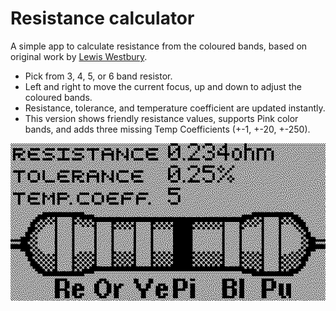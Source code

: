 # Resistance calculator

A simple app to calculate resistance from the coloured bands, based on original work by [Lewis Westbury](https://github.com/instantiator/flipper-zero-experimental-apps/tree/main/resistors). 

* Pick from 3, 4, 5, or 6 band resistor.
* Left and right to move the current focus, up and down to adjust the coloured bands.
* Resistance, tolerance, and temperature coefficient are updated instantly.
* This version shows friendly resistance values, supports Pink color bands, and adds three missing Temp Coefficients (+-1, +-20, +-250).

![Screenshot of the resistance calculator in action](screenshots/v0/6-bar.png)
